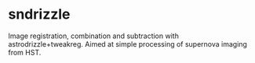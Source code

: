 sndrizzle
=========

Image registration, combination and subtraction with astrodrizzle+tweakreg.  Aimed at simple processing of supernova imaging from HST.
